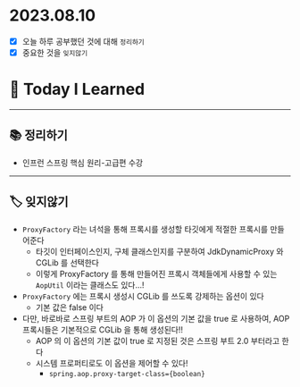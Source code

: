 # 2023.08.10

- [x] 오늘 하루 공부했던 것에 대해 `정리하기`
- [x] 중요한 것을 `잊지않기`

# 🚩 Today I Learned

---

## 📚 정리하기

- 인프런 스프링 핵심 원리-고급편 수강

---

## 🏷 잊지않기

- `ProxyFactory` 라는 녀석을 통해 프록시를 생성할 타깃에게 적절한 프록시를 만들어준다
  - 타깃이 인터페이스인지, 구체 클래스인지를 구분하여 JdkDynamicProxy 와 CGLib 를 선택한다
  - 이렇게 ProxyFactory 를 통해 만들어진 프록시 객체들에게 사용할 수 있는 `AopUtil` 이라는 클래스도 있다…!
- `ProxyFactory` 에는 프록시 생성시 CGLib 를 쓰도록 강제하는 옵션이 있다
  - 기본 값은 false 이다
- 다만, 바로바로 스프링 부트의 AOP 가 이 옵션의 기본 값을 true 로 사용하여, AOP 프록시들은 기본적으로 CGLib 을 통해 생성된다!!
  - AOP 의 이 옵션의 기본 값이 true 로 지정된 것은 스프링 부트 2.0 부터라고 한다
  - 시스템 프로퍼티로도 이 옵션을 제어할 수 있다!
    - `spring.aop.proxy-target-class={boolean}`
